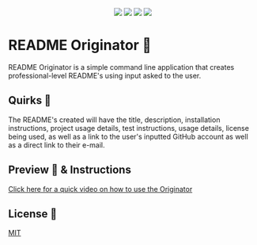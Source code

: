 <p align="center">
    <img src="https://img.shields.io/badge/Javascript-yellow" />
    <img src="https://img.shields.io/badge/Inquirer-blue"  />
    <img src="https://img.shields.io/badge/Command%20Line-orange" />
    <img src="https://img.shields.io/badge/Node%20JS-purple" >
</p>

# README Originator 🤖

README Originator is a simple command line application that creates professional-level README's using input asked to the user.

## Quirks 🎯

The README's created will have the title, description, installation instructions, project usage details, test instructions, usage details, license being used, as well as a link to the user's inputted GitHub account as well as a direct link to their e-mail.


## Preview 👀 & Instructions
[Click here for a quick video on how to use the Originator](https://youtu.be/Sd5bRZQ3Cn8)


## License 📓
[MIT](https://choosealicense.com/licenses/mit/)